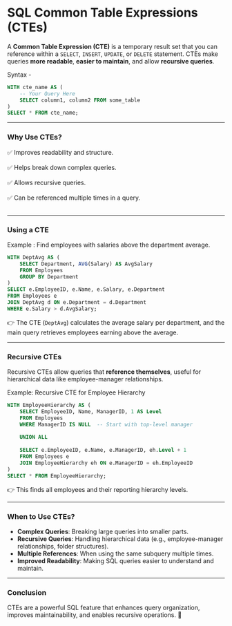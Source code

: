 # SQL Common Table Expressions (CTEs)

A **Common Table Expression (CTE)** is a temporary result set that you can reference within a `SELECT`, `INSERT`, `UPDATE`, or `DELETE` statement. CTEs make queries **more readable**, **easier to maintain**, and allow **recursive queries**.

Syntax -
```sql
WITH cte_name AS (
    -- Your Query Here
    SELECT column1, column2 FROM some_table
)
SELECT * FROM cte_name;
```

---

### Why Use CTEs?
✅ Improves readability and structure. <br><br>
✅ Helps break down complex queries. <br><br>
✅ Allows recursive queries. <br><br>
✅ Can be referenced multiple times in a query. <br><br>

---

### Using a CTE
Example : Find employees with salaries above the department average.

```sql
WITH DeptAvg AS (
    SELECT Department, AVG(Salary) AS AvgSalary
    FROM Employees
    GROUP BY Department
)
SELECT e.EmployeeID, e.Name, e.Salary, e.Department
FROM Employees e
JOIN DeptAvg d ON e.Department = d.Department
WHERE e.Salary > d.AvgSalary;
```

👉 The CTE (`DeptAvg`) calculates the average salary per department, and the main query retrieves employees earning above the average.

---

### Recursive CTEs
Recursive CTEs allow queries that **reference themselves**, useful for hierarchical data like employee-manager relationships.

Example: Recursive CTE for Employee Hierarchy
```sql
WITH EmployeeHierarchy AS (
    SELECT EmployeeID, Name, ManagerID, 1 AS Level
    FROM Employees
    WHERE ManagerID IS NULL  -- Start with top-level manager
    
    UNION ALL
    
    SELECT e.EmployeeID, e.Name, e.ManagerID, eh.Level + 1
    FROM Employees e
    JOIN EmployeeHierarchy eh ON e.ManagerID = eh.EmployeeID
)
SELECT * FROM EmployeeHierarchy;
```

👉 This finds all employees and their reporting hierarchy levels.

---

### When to Use CTEs?
- **Complex Queries**: Breaking large queries into smaller parts.
- **Recursive Queries**: Handling hierarchical data (e.g., employee-manager relationships, folder structures).
- **Multiple References**: When using the same subquery multiple times.
- **Improved Readability**: Making SQL queries easier to understand and maintain.

---

### Conclusion
CTEs are a powerful SQL feature that enhances query organization, improves maintainability, and enables recursive operations. 🚀
